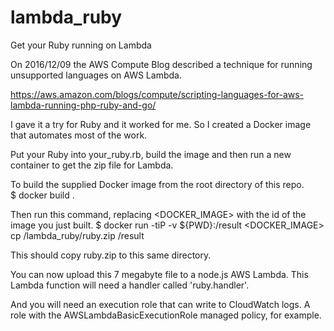 # lambda_ruby
Get your Ruby running on Lambda

On 2016/12/09 the AWS Compute Blog described a technique for running unsupported languages on AWS Lambda.

  https://aws.amazon.com/blogs/compute/scripting-languages-for-aws-lambda-running-php-ruby-and-go/

I gave it a try for Ruby and it worked for me.  So I created a Docker image that automates most of the work.

Put your Ruby into your_ruby.rb, build the image and then run a new container to get the zip file for Lambda.

To build the supplied Docker image from the root directory of this repo.  
$ docker build .

Then run this command, replacing <DOCKER_IMAGE> with the id of the image you just built.
$ docker run -tiP -v ${PWD}:/result <DOCKER_IMAGE> cp /lambda_ruby/ruby.zip /result

This should copy ruby.zip to this same directory.  

You can now upload this 7 megabyte file to a node.js AWS Lambda.  This Lambda function will need a handler called 'ruby.handler'.

And you will need an execution role that can write to CloudWatch logs.  A role with the AWSLambdaBasicExecutionRole managed policy, for example.
